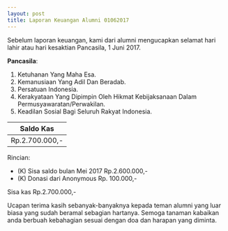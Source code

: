 ```yaml
---
layout: post
title: Laporan Keuangan Alumni 01062017
---
```


Sebelum laporan keuangan, kami dari alumni mengucapkan selamat hari lahir atau hari kesaktian Pancasila, 1 Juni 2017. 

**Pancasila**:
1. Ketuhanan Yang Maha Esa.
2. Kemanusiaan Yang Adil Dan Beradab.
3. Persatuan Indonesia.
4. Kerakyataan Yang Dipimpin Oleh Hikmat Kebijaksanaan Dalam Permusyawaratan/Perwakilan.
5. Keadilan Sosial Bagi Seluruh Rakyat Indonesia.

|Saldo Kas     |
|--------------|
|Rp.2.700.000,-|

Rincian:

- (K) Sisa saldo bulan Mei 2017         Rp.2.600.000,-
- (K) Donasi dari Anonymous             Rp.  100.000,-

Sisa kas                                Rp.2.700.000,-

Ucapan terima kasih sebanyak-banyaknya kepada teman alumni yang luar biasa yang sudah beramal sebagian hartanya. Semoga tanaman kabaikan anda berbuah kebahagian sesuai dengan doa dan harapan yang diminta.

